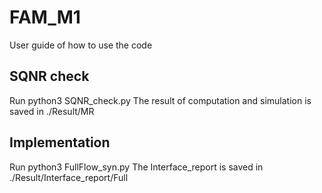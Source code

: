 # FAM_M1
User guide of how to use the code

## SQNR check
Run python3 SQNR_check.py
The result of computation and simulation is saved in ./Result/MR

## Implementation
Run python3 FullFlow_syn.py
The Interface_report is saved in ./Result/Interface_report/Full
